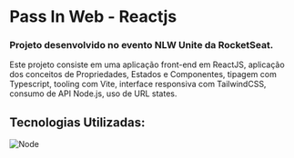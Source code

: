 # Pass In Web - Reactjs

### Projeto desenvolvido no evento NLW Unite da RocketSeat.

Este projeto consiste em uma aplicação front-end em ReactJS, aplicação dos conceitos de Propriedades, Estados e Componentes, tipagem com Typescript, tooling com Vite, interface responsiva com TailwindCSS, consumo de API Node.js, uso de URL states.

## Tecnologias Utilizadas:
![Node](https://skillicons.dev/icons?i=vite,react,typescript,tailwindcss,nodejs)
